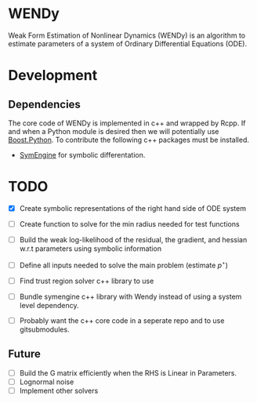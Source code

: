 # WENDy 

Weak Form Estimation of Nonlinear Dynamics (WENDy) is an algorithm to estimate parameters of a system of Ordinary Differential Equations (ODE).


# Development

## Dependencies

The core code of WENDy is implemented in c++ and wrapped by Rcpp. If and when a Python module is desired then we will potentially use [Boost.Python](https://www.boost.org/doc/libs/1_88_0/libs/python/doc/html/index.html). To contribute the following c++ packages must be installed.

- [SymEngine](https://github.com/symengine/symengine) for symbolic differentation.

# TODO

- [x] Create symbolic representations of the right hand side of  ODE system 
- [ ] Create function to solve for the min radius needed for test functions
- [ ] Build the weak log-likelihood of the residual, the gradient, and hessian w.r.t parameters using symbolic information
- [ ] Define all inputs needed to solve the main problem (estimate $`p^\star`$)
- [ ] Find trust region solver c++ library to use
- [ ] Bundle symengine c++ library with Wendy instead of using a system level dependency.
- [ ] Probably want the c++ core code in a seperate repo and to use gitsubmodules. 


## Future

- [ ] Build the G matrix efficiently when the RHS is Linear in Parameters.
- [ ] Lognormal noise
- [ ] Implement other solvers